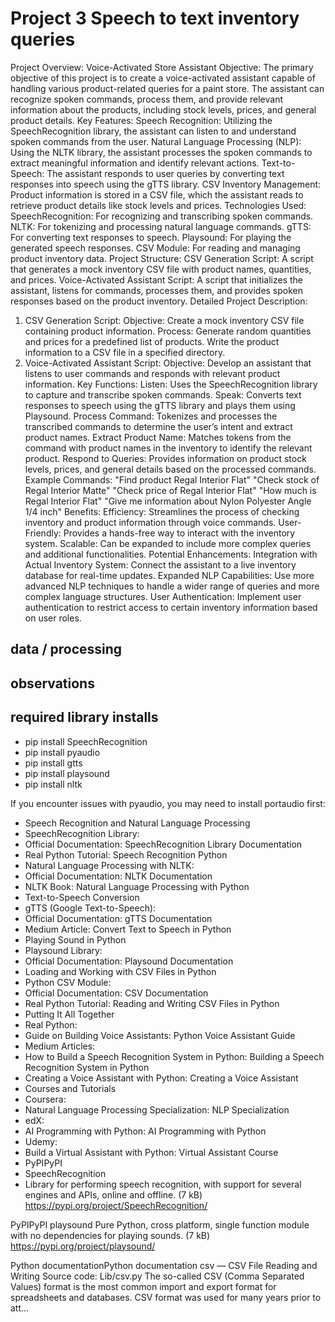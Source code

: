 # Project 3 Speech to text inventory queries
Project Overview: Voice-Activated Store Assistant
Objective: The primary objective of this project is to create a voice-activated assistant capable of handling various product-related queries for a paint store. The assistant can recognize spoken commands, process them, and provide relevant information about the products, including stock levels, prices, and general product details.
Key Features:
Speech Recognition: Utilizing the SpeechRecognition library, the assistant can listen to and understand spoken commands from the user.
Natural Language Processing (NLP): Using the NLTK library, the assistant processes the spoken commands to extract meaningful information and identify relevant actions.
Text-to-Speech: The assistant responds to user queries by converting text responses into speech using the gTTS library.
CSV Inventory Management: Product information is stored in a CSV file, which the assistant reads to retrieve product details like stock levels and prices.
Technologies Used:
SpeechRecognition: For recognizing and transcribing spoken commands.
NLTK: For tokenizing and processing natural language commands.
gTTS: For converting text responses to speech.
Playsound: For playing the generated speech responses.
CSV Module: For reading and managing product inventory data.
Project Structure:
CSV Generation Script: A script that generates a mock inventory CSV file with product names, quantities, and prices.
Voice-Activated Assistant Script: A script that initializes the assistant, listens for commands, processes them, and provides spoken responses based on the product inventory.
Detailed Project Description:
1. CSV Generation Script:
Objective: Create a mock inventory CSV file containing product information.
Process:
Generate random quantities and prices for a predefined list of products.
Write the product information to a CSV file in a specified directory.
2. Voice-Activated Assistant Script:
Objective: Develop an assistant that listens to user commands and responds with relevant product information.
Key Functions:
Listen: Uses the SpeechRecognition library to capture and transcribe spoken commands.
Speak: Converts text responses to speech using the gTTS library and plays them using Playsound.
Process Command: Tokenizes and processes the transcribed commands to determine the user’s intent and extract product names.
Extract Product Name: Matches tokens from the command with product names in the inventory to identify the relevant product.
Respond to Queries: Provides information on product stock levels, prices, and general details based on the processed commands.
Example Commands:
"Find product Regal Interior Flat"
"Check stock of Regal Interior Matte"
"Check price of Regal Interior Flat"
"How much is Regal Interior Flat"
"Give me information about Nylon Polyester Angle 1/4 inch"
Benefits:
Efficiency: Streamlines the process of checking inventory and product information through voice commands.
User-Friendly: Provides a hands-free way to interact with the inventory system.
Scalable: Can be expanded to include more complex queries and additional functionalities.
Potential Enhancements:
Integration with Actual Inventory System: Connect the assistant to a live inventory database for real-time updates.
Expanded NLP Capabilities: Use more advanced NLP techniques to handle a wider range of queries and more complex language structures.
User Authentication: Implement user authentication to restrict access to certain inventory information based on user roles.

## data / processing

## observations



## required library installs
- pip install SpeechRecognition
- pip install pyaudio
- pip install gtts
- pip install playsound
- pip install nltk

If you encounter issues with pyaudio, you may need to install portaudio first:

- Speech Recognition and Natural Language Processing
- SpeechRecognition Library:
- Official Documentation: SpeechRecognition Library Documentation
- Real Python Tutorial: Speech Recognition Python
- Natural Language Processing with NLTK:
- Official Documentation: NLTK Documentation
- NLTK Book: Natural Language Processing with Python
- Text-to-Speech Conversion
- gTTS (Google Text-to-Speech):
- Official Documentation: gTTS Documentation
- Medium Article: Convert Text to Speech in Python
- Playing Sound in Python
- Playsound Library:
- Official Documentation: Playsound Documentation
- Loading and Working with CSV Files in Python
- Python CSV Module:
- Official Documentation: CSV Documentation
- Real Python Tutorial: Reading and Writing CSV Files in Python
- Putting It All Together
- Real Python:
- Guide on Building Voice Assistants: Python Voice Assistant Guide
- Medium Articles:
- How to Build a Speech Recognition System in Python: Building a Speech Recognition System in Python
- Creating a Voice Assistant with Python: Creating a Voice Assistant
- Courses and Tutorials
- Coursera:
- Natural Language Processing Specialization: NLP Specialization
- edX:
- AI Programming with Python: AI Programming with Python
- Udemy:
- Build a Virtual Assistant with Python: Virtual Assistant Course
- PyPIPyPI
- SpeechRecognition
- Library for performing speech recognition, with support for several engines and APIs, online and offline. (7 kB)
https://pypi.org/project/SpeechRecognition/

PyPIPyPI
playsound
Pure Python, cross platform, single function module with no dependencies for playing sounds. (7 kB)
https://pypi.org/project/playsound/

Python documentationPython documentation
csv — CSV File Reading and Writing
Source code: Lib/csv.py The so-called CSV (Comma Separated Values) format is the most common import and export format for spreadsheets and databases. CSV format was used for many years prior to att...


